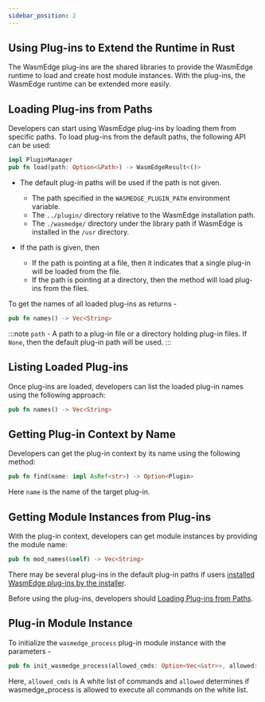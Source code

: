 ```yaml
---
sidebar_position: 2
---
```


## Using Plug-ins to Extend the Runtime in Rust

The WasmEdge plug-ins are the shared libraries to provide the WasmEdge runtime to load and create host module instances. With the plug-ins, the WasmEdge runtime can be extended more easily.

## Loading Plug-ins from Paths

Developers can start using WasmEdge plug-ins by loading them from specific paths. To load plug-ins from the default paths, the following API can be used:

```rust
impl PluginManager
pub fn load(path: Option<&Path>) -> WasmEdgeResult<()>
```

- The default plug-in paths will be used if the path is not given.

  - The path specified in the `WASMEDGE_PLUGIN_PATH` environment variable.
  - The `../plugin/` directory relative to the WasmEdge installation path.
  - The `./wasmedge/` directory under the library path if WasmEdge is installed in the `/usr` directory.

- If the path is given, then

  - If the path is pointing at a file, then it indicates that a single plug-in will be loaded from the file.
  - If the path is pointing at a directory, then the method will load plug-ins from the files.

To get the names of all loaded plug-ins as returns -

```rust
pub fn names() -> Vec<String>
```

<!-- prettier-ignore -->
:::note
`path` - A path to a plug-in file or a directory holding plug-in files. If `None`, then the default plug-in path will be used.
:::

## Listing Loaded Plug-ins

Once plug-ins are loaded, developers can list the loaded plug-in names using the following approach:

```rust
pub fn names() -> Vec<String>
```

## Getting Plug-in Context by Name

Developers can get the plug-in context by its name using the following method:

```rust
pub fn find(name: impl AsRef<str>) -> Option<Plugin>
```

Here `name` is the name of the target plug-in.

## Getting Module Instances from Plug-ins

With the plug-in context, developers can get module instances by providing the module name:

```rust
pub fn mod_names(&self) -> Vec<String>
```

There may be several plug-ins in the default plug-in paths if users [installed WasmEdge plug-ins by the installer](/contribute/installer.md#plugins).

Before using the plug-ins, developers should [Loading Plug-ins from Paths](#loading-plug-ins-from-paths).

## Plug-in Module Instance

To initialize the `wasmedge_process` plug-in module instance with the parameters -

```rust
pub fn init_wasmedge_process(allowed_cmds: Option<Vec<&str>>, allowed: bool)
```

Here, `allowed_cmds` is A white list of commands and `allowed` determines if wasmedge_process is allowed to execute all commands on the white list.
